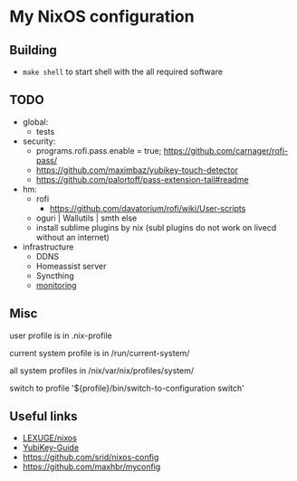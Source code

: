 # My NixOS configuration

## Building

 - `make shell` to start shell with the all required software

## TODO

  - global:
    - tests
  - security:
    - programs.rofi.pass.enable = true; https://github.com/carnager/rofi-pass/
    - https://github.com/maximbaz/yubikey-touch-detector
    - https://github.com/palortoff/pass-extension-tail#readme
  - hm:
    - rofi
      - https://github.com/davatorium/rofi/wiki/User-scripts
    - oguri | Wallutils | smth else
    - install sublime plugins by nix (subl plugins do not work on livecd without an internet)
  - infrastructure
    - DDNS
    - Homeassist server
    - Syncthing
    - [monitoring](https://github.com/hacklschorsch/nixos-cluster-monitoring-sandbox)

## Misc

user profile is in .nix-profile

current system profile is in /run/current-system/

all system profiles in /nix/var/nix/profiles/system/

switch to profile '${profile}/bin/switch-to-configuration switch'

## Useful links

  - [LEXUGE/nixos](https://github.com/LEXUGE/nixos)
  - [YubiKey-Guide](https://github.com/drduh/YubiKey-Guide)
  - https://github.com/srid/nixos-config
  - https://github.com/maxhbr/myconfig
